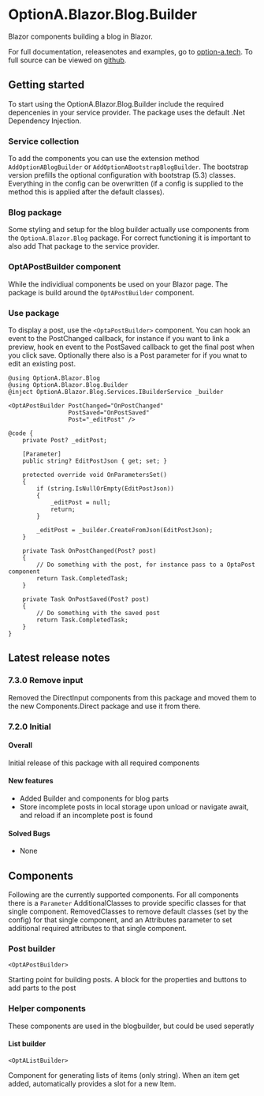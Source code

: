 # OptionA.Blazor.Blog.Builder
Blazor components building a blog in Blazor.

For full documentation, releasenotes and examples, go to [option-a.tech](https://www.option-a.tech/documentation/blazor/blogbuilder). To full source can be viewed on [github](https://github.com/evdboom/OptionA.Blazor).

## Getting started
To start using the OptionA.Blazor.Blog.Builder include the required depencenies in your service provider. The package uses the default .Net Dependency Injection.

### Service collection
To add the components you can use the extension method `AddOptionABlogBuilder` or `AddOptionABootstrapBlogBuilder`. The bootstrap version prefills the optional configuration with bootstrap (5.3) classes. Everything in the config can be overwritten (if a config is supplied to the method this is applied after the default classes).

### Blog package
Some styling and setup for the blog builder actually use components from the `OptionA.Blazor.Blog` package. For correct functioning it is important to also add That package to the service provider.

### OptAPostBuilder component
While the individiual components be used on your Blazor page. The package is build around the `OptAPostBuilder` component. 

### Use package
To display a post, use the `<OptaPostBuilder>` component. You can hook an event to the PostChanged callback, for instance if you want to link a preview, hook en event to the PostSaved callback to get the final post when you click save. Optionally there also is a Post parameter for if you wnat to edit an existing post.
```
@using OptionA.Blazor.Blog
@using OptionA.Blazor.Blog.Builder
@inject OptionA.Blazor.Blog.Services.IBuilderService _builder

<OptAPostBuilder PostChanged="OnPostChanged" 
                 PostSaved="OnPostSaved"
                 Post="_editPost" />

@code {
    private Post? _editPost;

    [Parameter]
    public string? EditPostJson { get; set; }

    protected override void OnParametersSet()
    {
        if (string.IsNullOrEmpty(EditPostJson))
        {
            _editPost = null;
            return;
        }

        _editPost = _builder.CreateFromJson(EditPostJson);
    }

    private Task OnPostChanged(Post? post)
    {
        // Do something with the post, for instance pass to a OptaPost component
        return Task.CompletedTask;
    }

    private Task OnPostSaved(Post? post)
    {
        // Do something with the saved post
        return Task.CompletedTask;
    }
}
```

## Latest release notes
### 7.3.0 Remove input
Removed the DirectInput components from this package and moved them to the new Components.Direct package and use it from there.

### 7.2.0 Initial
#### Overall
Initial release of this package with all required components

#### New features
- Added Builder and components for blog parts
- Store incomplete posts in local storage upon unload or navigate await, and reload if an incomplete post is found 
#### Solved Bugs
- None

## Components
Following are the currently supported components. For all components there is a `Parameter` AdditionalClasses to provide specific classes for that single component. RemovedClasses to remove default classes (set by the config) for that single component, and an Attributes parameter to set additional required attributes to that single component.

### Post builder
```
<OptAPostBuilder>
```
Starting point for building posts. A block for the properties and buttons to add parts to the post

### Helper components
These components are used in the blogbuilder, but could be used seperatly

#### List builder
```
<OptAListBuilder>
```
Component for generating lists of items (only string). When an item get added, automatically provides a slot for a new Item.